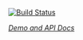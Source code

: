 <!---

This README is automatically generated from the comments in these files:


Edit those files, and our readme bot will duplicate them over here!
Edit this file, and the bot will squash your changes :)

-->

[![Build Status](https://travis-ci.org/PolymerElements/iron-swipeable-container.svg?branch=master)](https://travis-ci.org/PolymerElements/iron-swipeable-container)

_[Demo and API Docs](https://elements.polymer-project.org/elements/iron-swipeable-container)_
